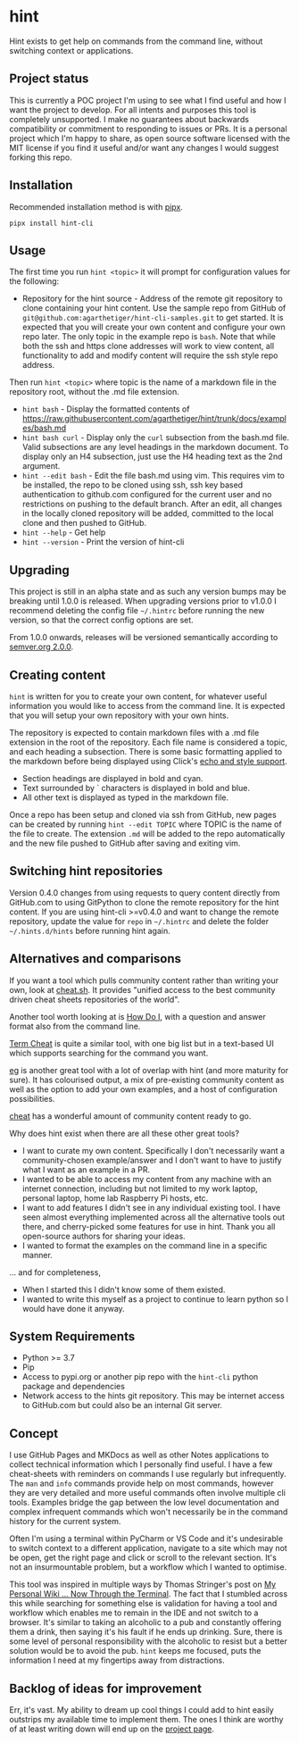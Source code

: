 # hint

Hint exists to get help on commands from the command line, without switching context or applications. 

## Project status

This is currently a POC project I'm using to see what I find useful and how I want the project to develop. For all intents and purposes this tool is completely unsupported. I make no guarantees about backwards compatibility or commitment to responding to issues or PRs. It is a personal project which I'm happy to share, as open source software licensed with the MIT license if you find it useful and/or want any changes I would suggest forking this repo.    

## Installation

Recommended installation method is with [pipx](https://pipxproject.github.io/pipx/).

`pipx install hint-cli`

## Usage

The first time you run `hint <topic>` it will prompt for configuration values for the following:

* Repository for the hint source - Address of the remote git repository to clone containing your hint content. Use the sample repo from GitHub of `git@github.com:agarthetiger/hint-cli-samples.git` to get started. It is expected that you will create your own content and configure your own repo later. The only topic in the example repo is `bash`. Note that while both the ssh and https clone addresses will work to view content, all functionality to add and modify content will require the ssh style repo address. 

Then run `hint <topic>` where topic is the name of a markdown file in the repository root, without the .md file extension.

* `hint bash` - Display the formatted contents of https://raw.githubusercontent.com/agarthetiger/hint/trunk/docs/examples/bash.md 
* `hint bash curl` - Display only the `curl` subsection from the bash.md file. Valid subsections are any level headings in the markdown document. To display only an H4 subsection, just use the H4 heading text as the 2nd argument. 
* `hint --edit bash` - Edit the file bash.md using vim. This requires vim to be installed, the repo to be cloned using ssh, ssh key based authentication to github.com configured for the current user and no restrictions on pushing to the default branch. After an edit, all changes in the locally cloned repository will be added, committed to the local clone and then pushed to GitHub.  
* `hint --help` - Get help
* `hint --version` - Print the version of hint-cli

## Upgrading

This project is still in an alpha state and as such any version bumps may be breaking until 1.0.0 is released. When upgrading versions prior to v1.0.0 I recommend deleting the config file `~/.hintrc` before running the new version, so that the correct config options are set.

From 1.0.0 onwards, releases will be versioned semantically according to [semver.org 2.0.0](https://semver.org/).

## Creating content

`hint` is written for you to create your own content, for whatever useful information you would like to access from the command line. It is expected that you will setup your own repository with your own hints.    

The repository is expected to contain markdown files with a .md file extension in the root of the repository. Each file name is considered a topic, and each heading a subsection. There is some basic formatting applied to the markdown before being displayed using Click's [echo and style support](https://click.palletsprojects.com/en/7.x/api/?highlight=secho#click.secho).

* Section headings are displayed in bold and cyan.
* Text surrounded by \` characters is displayed in bold and blue.
* All other text is displayed as typed in the markdown file.

Once a repo has been setup and cloned via ssh from GitHub, new pages can be created by running `hint --edit TOPIC` where TOPIC is the name of the file to create. The extension `.md` will be added to the repo automatically and the new file pushed to GitHub after saving and exiting vim. 

## Switching hint repositories

Version 0.4.0 changes from using requests to query content directly from GitHub.com to using GitPython to clone the remote repository for the hint content. If you are using hint-cli >=v0.4.0 and want to change the remote repository, update the value for `repo` in `~/.hintrc` and delete the folder `~/.hints.d/hints` before running hint again.   

## Alternatives and comparisons

If you want a tool which pulls community content rather than writing your own, look at [cheat.sh](https://github.com/chubin/cheat.sh). It provides "unified access to the best community driven cheat sheets repositories of the world". 

Another tool worth looking at is [How Do I](https://blog.gleitzman.com/post/43330157197/howdoi-instant-coding-answers-via-the-command), with a question and answer format also from the command line.  

[Term Cheat](https://github.com/select/term-cheat) is quite a similar tool, with one big list but in a text-based UI which supports searching for the command you want. 

[eg](https://github.com/srsudar/eg) is another great tool with a lot of overlap with hint (and more maturity for sure). It has colourised output, a mix of pre-existing community content as well as the option to add your own examples, and a host of configuration possibilities. 

[cheat](https://github.com/cheat/cheat) has a wonderful amount of community content ready to go.


Why does hint exist when there are all these other great tools?

* I want to curate my own content. Specifically I don't necessarily want a community-chosen example/answer and I don't want to have to justify what I want as an example in a PR. 
* I wanted to be able to access my content from any machine with an internet connection, including but not limited to my work laptop, personal laptop, home lab Raspberry Pi hosts, etc. 
* I want to add features I didn't see in any individual existing tool. I have seen almost everything implemented across all the alternative tools out there, and cherry-picked some features for use in hint. Thank you all open-source authors for sharing your ideas. 
* I wanted to format the examples on the command line in a specific manner.

... and for completeness,
 
* When I started this I didn't know some of them existed. 
* I wanted to write this myself as a project to continue to learn python so I would have done it anyway. 

## System Requirements

* Python >= 3.7
* Pip
* Access to pypi.org or another pip repo with the `hint-cli` python package and dependencies
* Network access to the hints git repository. This may be internet access to GitHub.com but could also be an internal Git server.

## Concept

I use GitHub Pages and MKDocs as well as other Notes applications to collect technical information which I personally find useful. I have a few cheat-sheets with reminders on commands I use regularly but infrequently. The `man` and `info` commands provide help on most commands, however they are very detailed and more useful commands often involve multiple cli tools. Examples bridge the gap between the low level documentation and complex infrequent commands which won't necessarily be in the command history for the current system. 

Often I'm using a terminal within PyCharm or VS Code and it's undesirable to switch context to a different application, navigate to a site which may not be open, get the right page and click or scroll to the relevant section. It's not an insurmountable problem, but a workflow which I wanted to optimise. 

This tool was inspired in multiple ways by Thomas Stringer's post on [My Personal Wiki … Now Through the Terminal](https://medium.com/@trstringer/my-personal-wiki-now-through-the-terminal-689794e07b42). The fact that I stumbled across this while searching for something else is validation for having a tool and workflow which enables me to remain in the IDE and not switch to a browser. It's similar to taking an alcoholic to a pub and constantly offering them a drink, then saying it's his fault if he ends up drinking. Sure, there is some level of personal responsibility with the alcoholic to resist but a better solution would be to avoid the pub. `hint` keeps me focused, puts the information I need at my fingertips away from distractions.

## Backlog of ideas for improvement

Err, it's vast. My ability to dream up cool things I could add to hint easily outstrips my available time to implement them. The ones I think are worthy of at least writing down will end up on the [project page](https://github.com/agarthetiger/hint/projects/1). 
